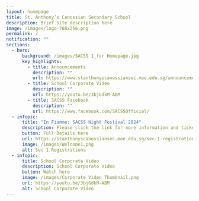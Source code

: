 ```yaml
---
layout: homepage
title: St. Anthony’s Canossian Secondary School
description: Brief site description here
image: /images/logo-768x256.png
permalink: /
notification: ""
sections:
  - hero:
      background: /images/SACSS 1_for Homepage.jpg
      key_highlights:
        - title: Announcements
          description: ""
          url: https://www.stanthonyscanossiansec.moe.edu.sg/announcements/
        - title: School Corporate Video
          description: ""
          url: https://youtu.be/3bjGdkM-ABM
        - title: SACSS Facebook
          description: ""
          url: https://www.facebook.com/SACSSOfficial/
  - infopic:
      title: "In Fiamme: SACSS Night Festival 2024"
      description: Please click the link for more information and ticketing details.
      button: Full Details here
      url: https://stanthonyscanossiansec.moe.edu.sg/sec-1-registration/
      image: /images/Welcome1.png
      alt: Sec 1 Registrations
  - infopic:
      title: School Corporate Video
      description: School Corporate Video
      button: Watch here
      image: /images/Corporate_Video_Thumbnail.png
      url: https://youtu.be/3bjGdkM-ABM
      alt: School Corporate Video
---
```

